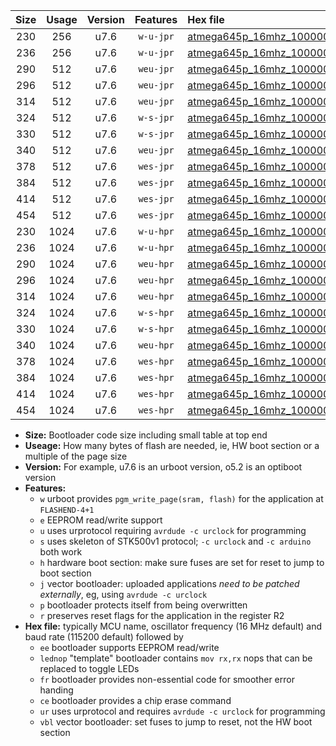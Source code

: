 |Size|Usage|Version|Features|Hex file|
|:-:|:-:|:-:|:-:|:--|
|230|256|u7.6|`w-u-jpr`|[atmega645p_16mhz_1000000bps_ur_vbl.hex](https://raw.githubusercontent.com/stefanrueger/urboot/main/atmega645p_16mhz_1000000bps_ur_vbl.hex)|
|236|256|u7.6|`w-u-jpr`|[atmega645p_16mhz_1000000bps_lednop_ur_vbl.hex](https://raw.githubusercontent.com/stefanrueger/urboot/main/atmega645p_16mhz_1000000bps_lednop_ur_vbl.hex)|
|290|512|u7.6|`weu-jpr`|[atmega645p_16mhz_1000000bps_ee_ur_vbl.hex](https://raw.githubusercontent.com/stefanrueger/urboot/main/atmega645p_16mhz_1000000bps_ee_ur_vbl.hex)|
|296|512|u7.6|`weu-jpr`|[atmega645p_16mhz_1000000bps_ee_lednop_ur_vbl.hex](https://raw.githubusercontent.com/stefanrueger/urboot/main/atmega645p_16mhz_1000000bps_ee_lednop_ur_vbl.hex)|
|314|512|u7.6|`weu-jpr`|[atmega645p_16mhz_1000000bps_ee_lednop_fr_ur_vbl.hex](https://raw.githubusercontent.com/stefanrueger/urboot/main/atmega645p_16mhz_1000000bps_ee_lednop_fr_ur_vbl.hex)|
|324|512|u7.6|`w-s-jpr`|[atmega645p_16mhz_1000000bps_vbl.hex](https://raw.githubusercontent.com/stefanrueger/urboot/main/atmega645p_16mhz_1000000bps_vbl.hex)|
|330|512|u7.6|`w-s-jpr`|[atmega645p_16mhz_1000000bps_lednop_vbl.hex](https://raw.githubusercontent.com/stefanrueger/urboot/main/atmega645p_16mhz_1000000bps_lednop_vbl.hex)|
|340|512|u7.6|`weu-jpr`|[atmega645p_16mhz_1000000bps_ee_lednop_fr_ce_ur_vbl.hex](https://raw.githubusercontent.com/stefanrueger/urboot/main/atmega645p_16mhz_1000000bps_ee_lednop_fr_ce_ur_vbl.hex)|
|378|512|u7.6|`wes-jpr`|[atmega645p_16mhz_1000000bps_ee_vbl.hex](https://raw.githubusercontent.com/stefanrueger/urboot/main/atmega645p_16mhz_1000000bps_ee_vbl.hex)|
|384|512|u7.6|`wes-jpr`|[atmega645p_16mhz_1000000bps_ee_lednop_vbl.hex](https://raw.githubusercontent.com/stefanrueger/urboot/main/atmega645p_16mhz_1000000bps_ee_lednop_vbl.hex)|
|414|512|u7.6|`wes-jpr`|[atmega645p_16mhz_1000000bps_ee_lednop_fr_vbl.hex](https://raw.githubusercontent.com/stefanrueger/urboot/main/atmega645p_16mhz_1000000bps_ee_lednop_fr_vbl.hex)|
|454|512|u7.6|`wes-jpr`|[atmega645p_16mhz_1000000bps_ee_lednop_fr_ce_vbl.hex](https://raw.githubusercontent.com/stefanrueger/urboot/main/atmega645p_16mhz_1000000bps_ee_lednop_fr_ce_vbl.hex)|
|230|1024|u7.6|`w-u-hpr`|[atmega645p_16mhz_1000000bps_ur.hex](https://raw.githubusercontent.com/stefanrueger/urboot/main/atmega645p_16mhz_1000000bps_ur.hex)|
|236|1024|u7.6|`w-u-hpr`|[atmega645p_16mhz_1000000bps_lednop_ur.hex](https://raw.githubusercontent.com/stefanrueger/urboot/main/atmega645p_16mhz_1000000bps_lednop_ur.hex)|
|290|1024|u7.6|`weu-hpr`|[atmega645p_16mhz_1000000bps_ee_ur.hex](https://raw.githubusercontent.com/stefanrueger/urboot/main/atmega645p_16mhz_1000000bps_ee_ur.hex)|
|296|1024|u7.6|`weu-hpr`|[atmega645p_16mhz_1000000bps_ee_lednop_ur.hex](https://raw.githubusercontent.com/stefanrueger/urboot/main/atmega645p_16mhz_1000000bps_ee_lednop_ur.hex)|
|314|1024|u7.6|`weu-hpr`|[atmega645p_16mhz_1000000bps_ee_lednop_fr_ur.hex](https://raw.githubusercontent.com/stefanrueger/urboot/main/atmega645p_16mhz_1000000bps_ee_lednop_fr_ur.hex)|
|324|1024|u7.6|`w-s-hpr`|[atmega645p_16mhz_1000000bps.hex](https://raw.githubusercontent.com/stefanrueger/urboot/main/atmega645p_16mhz_1000000bps.hex)|
|330|1024|u7.6|`w-s-hpr`|[atmega645p_16mhz_1000000bps_lednop.hex](https://raw.githubusercontent.com/stefanrueger/urboot/main/atmega645p_16mhz_1000000bps_lednop.hex)|
|340|1024|u7.6|`weu-hpr`|[atmega645p_16mhz_1000000bps_ee_lednop_fr_ce_ur.hex](https://raw.githubusercontent.com/stefanrueger/urboot/main/atmega645p_16mhz_1000000bps_ee_lednop_fr_ce_ur.hex)|
|378|1024|u7.6|`wes-hpr`|[atmega645p_16mhz_1000000bps_ee.hex](https://raw.githubusercontent.com/stefanrueger/urboot/main/atmega645p_16mhz_1000000bps_ee.hex)|
|384|1024|u7.6|`wes-hpr`|[atmega645p_16mhz_1000000bps_ee_lednop.hex](https://raw.githubusercontent.com/stefanrueger/urboot/main/atmega645p_16mhz_1000000bps_ee_lednop.hex)|
|414|1024|u7.6|`wes-hpr`|[atmega645p_16mhz_1000000bps_ee_lednop_fr.hex](https://raw.githubusercontent.com/stefanrueger/urboot/main/atmega645p_16mhz_1000000bps_ee_lednop_fr.hex)|
|454|1024|u7.6|`wes-hpr`|[atmega645p_16mhz_1000000bps_ee_lednop_fr_ce.hex](https://raw.githubusercontent.com/stefanrueger/urboot/main/atmega645p_16mhz_1000000bps_ee_lednop_fr_ce.hex)|

- **Size:** Bootloader code size including small table at top end
- **Useage:** How many bytes of flash are needed, ie, HW boot section or a multiple of the page size
- **Version:** For example, u7.6 is an urboot version, o5.2 is an optiboot version
- **Features:**
  + `w` urboot provides `pgm_write_page(sram, flash)` for the application at `FLASHEND-4+1`
  + `e` EEPROM read/write support
  + `u` uses urprotocol requiring `avrdude -c urclock` for programming
  + `s` uses skeleton of STK500v1 protocol; `-c urclock` and `-c arduino` both work
  + `h` hardware boot section: make sure fuses are set for reset to jump to boot section
  + `j` vector bootloader: uploaded applications *need to be patched externally*, eg, using `avrdude -c urclock`
  + `p` bootloader protects itself from being overwritten
  + `r` preserves reset flags for the application in the register R2
- **Hex file:** typically MCU name, oscillator frequency (16 MHz default) and baud rate (115200 default) followed by
  + `ee` bootloader supports EEPROM read/write
  + `lednop` "template" bootloader contains `mov rx,rx` nops that can be replaced to toggle LEDs
  + `fr` bootloader provides non-essential code for smoother error handing
  + `ce` bootloader provides a chip erase command
  + `ur` uses urprotocol and requires `avrdude -c urclock` for programming
  + `vbl` vector bootloader: set fuses to jump to reset, not the HW boot section
